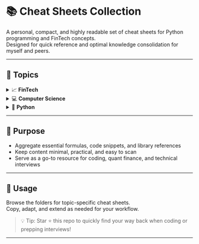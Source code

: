 # 📚 Cheat Sheets Collection

A personal, compact, and highly readable set of cheat sheets for Python programming and FinTech concepts.  
Designed for quick reference and optimal knowledge consolidation for myself and peers.

---

## 📌 Topics

<details>
<summary>📈 <strong>FinTech</strong></summary>

- **Time Value of Money (TVM)**  
  - Core formulas for calculating PV, FV, annuities, and interest in LATEX-style math notation format   
  → [time_value_money.md](FinTech/TVM/time_value_money.md)

  - Core formulas for calculating PV, FV, annuities, and interest in python coding format   
  → [time_value_money.py](FinTech/TVM/time_value_money.py)

- **Libraries and SDKs for FinTech/Quant**  
  Overview of essential Python libraries, SDKs, and APIs for financial analysis, trading, and ML  
  → [libs_and_sdks.md](FinTech/libs_and_sdks/libs_and_sdks.md)

</details>

<details>
<summary>💻 <strong>Computer Science</strong></summary>

- **Logarithmic Math**  
    A clear, math-focused cheat sheet explaining how to compute and interpret logarithms (base 2 and 10) by hand, with emphasis on their role in data allocation and algorithmic complexity  
    → [logarithmic_math.md](Computer_Science/logarithmic_math/logarithmic_math.md)



</details>

<details>
<summary>🐍 <strong>Python</strong></summary>

<details>
<summary>&nbsp;&nbsp;&nbsp;&nbsp;📋 <strong>Lists</strong></summary>

- **List Indexing and Access**  
  Techniques for accessing list elements, slicing, reverse indexing, and dictionary comparison  
  → [list_indexing_and_access.py](Python/Lists/list_indexing_and_access/list_indexing_and_access.py)

- **List Manipulation**  
  Built-in list methods for adding, removing, updating, and sorting elements  
  → [list_manipulation.py](Python/Lists/list_manipulation/list_manipulation.py)

</details>

</details>

---

## 🎯 Purpose

- Aggregate essential formulas, code snippets, and library references  
- Keep content minimal, practical, and easy to scan  
- Serve as a go-to resource for coding, quant finance, and technical interviews

---

## 🚀 Usage

Browse the folders for topic-specific cheat sheets.  
Copy, adapt, and extend as needed for your workflow.

> 💡 Tip: Star ⭐ this repo to quickly find your way back when coding or prepping interviews!

---

